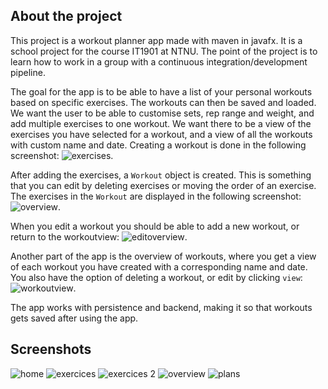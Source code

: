 ## About the project

This project is a workout planner app made with maven in javafx. It is a school project for the course IT1901 at NTNU. The point of the project is to learn how to work in a group with a continuous integration/development pipeline.

The goal for the app is to be able to have a list of your personal workouts based on specific exercises. The workouts can then be saved and loaded. We want the user to be able to customise sets, rep range and weight, and add multiple exercises to one workout. We want there to be a view of the exercises you have selected for a workout, and a view of all the workouts with custom name and date.
Creating a workout is done in the following screenshot:
![exercises](../concepts/exerciseview.png).

After adding the exercises, a `Workout` object is created. This is something that you can edit by deleting exercises or moving the order of an exercise. The exercises in the `Workout` are displayed in the following screenshot:
![overview](../concepts/overview.png).

When you edit a workout you should be able to add a new workout, or return to the workoutview:
![editoverview](../concepts/overview2.png).

Another part of the app is the overview of workouts, where you get a view of each workout you have created with a corresponding name and date. You also have the option of deleting a workout, or edit by clicking `view`:
![workoutview](../concepts/workoutview.png).

The app works with persistence and backend, making it so that workouts gets saved after using the app.

## Screenshots

![home](../concepts/home.png)
![exercices](../concepts/exerciseview.png)
![exercices 2](../concepts/overview2.png)
![overview](../concepts/overview.png)
![plans](../concepts/workoutview.png)
